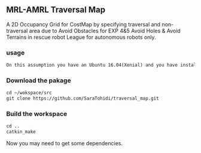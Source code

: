 ## MRL-AMRL Traversal Map

A 2D Occupancy Grid for CostMap by specifying traversal and non-traversal area due to Avoid Obstacles for EXP 4&5 Avoid Holes & Avoid Terrains in rescue robot League for autonomous robots only.

### usage
```markdown
On this assumption you have an Ubuntu 16.04(Xenial) and you have installed ROS Kinetic Kame. Also, you have an autonomous robot. You need a 2D Occupancy Grid to help your robot undrestand traversal area to navigate.
```
### Download the pakage
```markdown
cd ~/wokspace/src
git clone https://github.com/SaraTohidi/traversal_map.git
```
### Build the workspace
```markdown
cd ..
catkin_make
```
Now you may need to get some dependencies.
